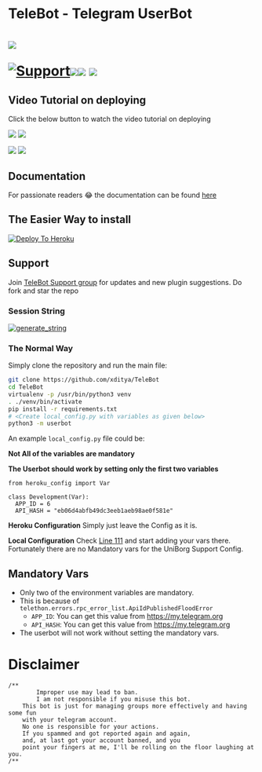 # TeleBot - Telegram UserBot

# <p align="left"><a href="https://github.com/xditya/TeleBot"><img src="https://github-readme-stats.vercel.app/api/pin?username=xditya&show_icons=true&theme=dark&hide_border=true&repo=TeleBot"></a></p><p align="centre"><a href="https://t.me/TeleBotHelpChat"> <img src="https://img.shields.io/badge/telegram-Support_Group-blue?style=social&logo=telegram" alt="Support" /></a><a href="https://github.com/xditya/TeleBot/stargazers"><img src="https://img.shields.io/github/stars/xditya/TeleBot?style=social"></a><a href="https://github.com/xditya/TeleBot/fork"><img src="https://img.shields.io/github/forks/xditya/TeleBot?label=Fork&logoColor=blue&style=social"></a>	<a href="https://github.com/xditya/TeleBot"><img src="https://img.shields.io/github/last-commit/xditya/TeleBot?style=flat-square"></a></p>
    
## Video Tutorial on deploying

Click the below button to watch the video tutorial on deploying

<a href="https://youtu.be/aPU334icQSM"><img src="https://img.shields.io/badge/How%20To%20Deploy-LATEST-blue.svg?logo=Youtube"></a>
<a href="https://youtu.be/aPU334icQSM"><img src="https://img.shields.io/youtube/views/aPU334icQSM?style=social">
    
<a href="https://youtu.be/XmvdDHiIDb4"><img src="https://img.shields.io/badge/How%20To%20Deploy-OLD-blue.svg?logo=Youtube"></a>
<a href="https://youtu.be/XmvdDHiIDb4"><img src="https://img.shields.io/youtube/views/XmvdDHiIDb4?style=social"></a>
    
    
## Documentation
For passionate readers 😂 the documentation can be found [here](https://xditya.gitbook.io/telebot/)

## The Easier Way to install

[![Deploy To Heroku](https://www.herokucdn.com/deploy/button.svg)](https://heroku.com/deploy?template=https://github.com/xditya/TeleBot)

## Support
Join [TeleBot Support group](https://t.me/TeleBotSupport) for updates and new plugin suggestions.
Do fork and star the repo 

### Session String 
<a href="https://telebot-sessionstring-generator.xditya.repl.run/" target="_blank"><img src="https://img.shields.io/badge/run-string__session.py-red?style=for-the-badge&logo=repl.it" alt="generate_string" /></a>

### The Normal Way

Simply clone the repository and run the main file:
```sh
git clone https://github.com/xditya/TeleBot
cd TeleBot
virtualenv -p /usr/bin/python3 venv
. ./venv/bin/activate
pip install -r requirements.txt
# <Create local_config.py with variables as given below>
python3 -m userbot
```

An example `local_config.py` file could be:

**Not All of the variables are mandatory**

__The Userbot should work by setting only the first two variables__

```python3
from heroku_config import Var

class Development(Var):
  APP_ID = 6
  API_HASH = "eb06d4abfb49dc3eeb1aeb98ae0f581e"
```

**Heroku Configuration**
Simply just leave the Config as it is.

**Local Configuration**
Check [Line 111](https://github.com/Total-Noob-69/X-tra-Telegram/blob/master/userbot/uniborgConfig.py#L111) and start adding your vars there.
Fortunately there are no Mandatory vars for the UniBorg Support Config.

## Mandatory Vars

- Only two of the environment variables are mandatory.
- This is because of `telethon.errors.rpc_error_list.ApiIdPublishedFloodError`
    - `APP_ID`:   You can get this value from https://my.telegram.org
    - `API_HASH`:   You can get this value from https://my.telegram.org
- The userbot will not work without setting the mandatory vars.

# Disclaimer
```
/**
    	Improper use may lead to ban.
    	I am not responsible if you misuse this bot.
	This bot is just for managing groups more effectively and having some fun
	with your telegram account.
	No one is responsible for your actions.
	If you spammed and got reported again and again, 
	and, at last got your account banned, and you
	point your fingers at me, I'll be rolling on the floor laughing at you.
/**
```


